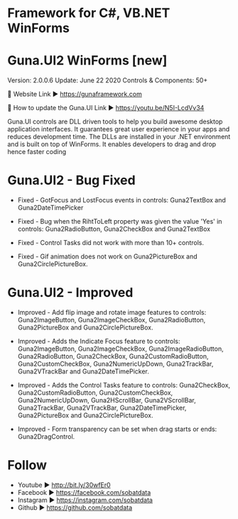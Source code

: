 ﻿# Framework for C#, VB.NET WinForms 

# Guna.UI2 WinForms [new]
Version: 2.0.0.6
Update: June 22 2020
Controls & Components: 50+
 
📌 Website
Link ►  https://gunaframework.com

📌 How to update the Guna.UI
Link ►  https://youtu.be/N5I-LcdVv34

Guna.UI controls are DLL driven tools to help you build awesome desktop application interfaces. It guarantees great user experience in your apps and reduces development time. The DLLs are installed in your .NET environment and is built on top of WinForms. It enables developers to drag and drop hence faster coding

# Guna.UI2 - Bug Fixed
* Fixed - GotFocus and LostFocus events in controls: Guna2TextBox and Guna2DateTimePicker

* Fixed - Bug when the RihtToLeft property was given the value 'Yes' in controls: Guna2RadioButton, Guna2CheckBox and Guna2TextBox

* Fixed - Control Tasks did not work with more than 10+ controls.

* Fixed - Gif animation does not work on Guna2PictureBox and Guna2CirclePictureBox.

# Guna.UI2 - Improved
* Improved - Add flip image and rotate image features to controls: Guna2ImageButton, Guna2ImageCheckBox, Guna2RadioButton, Guna2PictureBox and Guna2CirclePictureBox.

* Improved - Adds the Indicate Focus feature to controls: Guna2ImageButton, Guna2ImageCheckBox, Guna2ImageRadioButton, Guna2RadioButton, Guna2CheckBox, Guna2CustomRadioButton, Guna2CustomCheckBox, Guna2NumericUpDown, Guna2TrackBar, Guna2VTrackBar and Guna2DateTimePicker.

* Improved - Adds the Control Tasks feature to controls: Guna2CheckBox, Guna2CustomRadioButton, Guna2CustomCheckBox, Guna2NumericUpDown, Guna2HScrollBar, Guna2VScrollBar, Guna2TrackBar, Guna2VTrackBar, Guna2DateTimePicker, Guna2PictureBox and Guna2CirclePictureBox.

* Improved - Form transparency can be set when drag starts or ends: Guna2DragControl.

# Follow
* Youtube ► http://bit.ly/30wfEr0
* Facebook ► https://facebook.com/sobatdata
* Instagram ► https://instagram.com/sobatdata
* Github ► https://github.com/sobatdata
